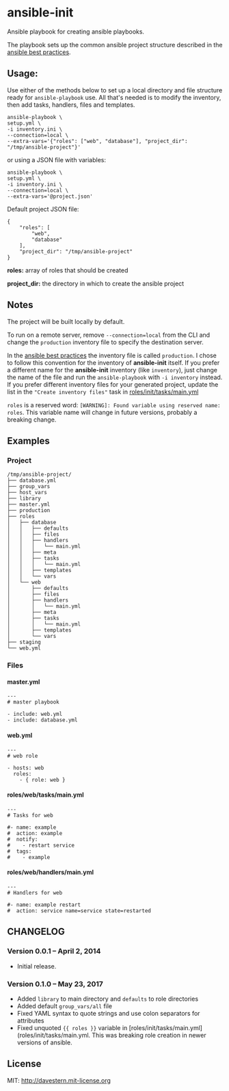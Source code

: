 ansible-init
=========================

Ansible playbook for creating ansible playbooks.

The playbook sets up the common ansible project structure described in the [ansible best practices](http://docs.ansible.com/playbooks_best_practices.html).


## Usage:

Use either of the methods below to set up a local directory and file structure ready for `ansible-playbook` use. All that's needed is to modify the inventory, then add tasks, handlers, files and templates.

    ansible-playbook \
    setup.yml \
    -i inventory.ini \
    --connection=local \
    --extra-vars='{"roles": ["web", "database"], "project_dir": "/tmp/ansible-project"}'

or using a JSON file with variables:

    ansible-playbook \
    setup.yml \
    -i inventory.ini \
    --connection=local \
    --extra-vars='@project.json'

Default project JSON file:

    {
        "roles": [
            "web",
            "database"
        ],
        "project_dir": "/tmp/ansible-project"
    }

**roles:** array of roles that should be created

**project_dir:** the directory in which to create the ansible project

## Notes

The project will be built locally by default.

To run on a remote server, remove `--connection=local` from the CLI and change the `production` inventory file to specify the destination server.

In the [ansible best practices](http://docs.ansible.com/playbooks_best_practices.html) the inventory file is called `production`. I chose to follow this convention for the inventory of **ansible-init** itself. If you prefer a different name for the **ansible-init** inventory (like `inventory`), just change the name of the file and run the `ansible-playbook` with `-i inventory` instead. If you prefer different inventory files for your generated project, update the list in the `"Create inventory files"` task in [roles/init/tasks/main.yml](roles/init/tasks/main.yml)

`roles` is a reserved word: `[WARNING]: Found variable using reserved name: roles`. This variable name will change in future versions, probably a breaking change.

## Examples

### Project

    /tmp/ansible-project/
    ├── database.yml
    ├── group_vars
    ├── host_vars
    ├── library
    ├── master.yml
    ├── production
    ├── roles
    │   ├── database
    │   │   ├── defaults    
    │   │   ├── files
    │   │   ├── handlers
    │   │   │   └── main.yml
    │   │   ├── meta
    │   │   ├── tasks
    │   │   │   └── main.yml
    │   │   ├── templates
    │   │   └── vars
    │   └── web
    │       ├── defaults        
    │       ├── files
    │       ├── handlers
    │       │   └── main.yml
    │       ├── meta
    │       ├── tasks
    │       │   └── main.yml
    │       ├── templates
    │       └── vars
    ├── staging
    └── web.yml

### Files

#### master.yml

    ---
    # master playbook

    - include: web.yml
    - include: database.yml


#### web.yml

    ---
    # web role

    - hosts: web
      roles:
        - { role: web }

#### roles/web/tasks/main.yml

    ---
    # Tasks for web

    #- name: example
    #  action: example
    #  notify:
    #    - restart service
    #  tags:
    #    - example

#### roles/web/handlers/main.yml

    ---
    # Handlers for web

    #- name: example restart
    #  action: service name=service state=restarted


## CHANGELOG

### Version 0.0.1 – April 2, 2014
  - Initial release.
### Version 0.1.0 – May 23, 2017
  - Added `library` to main directory and `defaults` to role directories
  - Added default `group_vars/all` file
  - Fixed YAML syntax to quote strings and use colon separators for attributes
  - Fixed unquoted `{{ roles }}` variable in [roles/init/tasks/main.yml](roles/init/tasks/main.yml. This was breaking role creation in newer versions of ansible.

## License

MIT: http://davestern.mit-license.org
